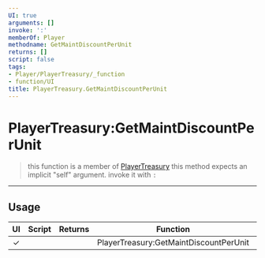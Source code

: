 ```yaml
---
UI: true
arguments: []
invoke: ':'
memberOf: Player
methodname: GetMaintDiscountPerUnit
returns: []
script: false
tags:
- Player/PlayerTreasury/_function
- function/UI
title: PlayerTreasury.GetMaintDiscountPerUnit
---
```

# PlayerTreasury:GetMaintDiscountPerUnit
> this function is a member of [PlayerTreasury](civ-6/lua/PlayerTreasury.md)
> this method expects an implicit "self" argument. invoke it with `:`
-----
## Usage
|  UI | Script | Returns | Function | Arguments |
|:---:|:------:|-------:|:--------:|:---------|
|✓| ||PlayerTreasury:GetMaintDiscountPerUnit||
